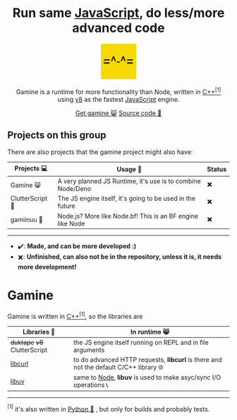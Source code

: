 <h1 align=center>Run same <a href=https://en.wikipedia.org/wiki/JavaScript>JavaScript</a>, do less/more advanced code</h1>
<p align=center><a href=https://gamineproject.github.io><img src=https://raw.githubusercontent.com/gamineproject/.github/main/favicon.png /></a></p>

<p align=center>Gamine is a runtime for more functionality than Node, written in <a href=https://en.wikipedia.org/wiki/C++>C++</a><a href="#langnote"><sup>[1]</sup></a> using <a href=https://en.wikipedia.org/wiki/V8_(JavaScript_engine)>v8</a> as the fastest <a href=https://en.wikipedia.org/wiki/JavaScript>JavaScript</a> engine.</p>
<p align=center>
        <a href=https://github.com/gamineproject/gamine/releases>Get gamine 😸</a> <a href=https://github.com/gamineproject/gamine>Source code 📂</a>
</p>

## Projects on this group
There are also projects that the gamine project might also have:
<!--------------------------------------------------------------------------------------------------->
|            Projects 💻     |                          Usage 📃                           | Status |
| -------------------------- | ------------------------------------------------------------ | ------ |
|          Gamine 😸        | A very planned JS Runtime, it's use is to combine Node/Deno  |   ✖️   |
|       ClutterScript 📝    | The JS engine itself, it's going to be used in the future    |   ✖️   |
|        gamiinuu 🧠        | Node.js? More like Node.bf! This is an BF engine like Node   |   ✖️   |
<!--------------------------------------------------------------------------------------------------->
---
* ✔️: **Made, and can be more developed :)**
* ✖️: **Unfinished, can also not be in the repository, unless it is, it needs more development!**

# Gamine
Gamine is written in <a href=https://en.wikipedia.org/wiki/C++>C++</a><a href="#langnote"><sup>[1]</sup></a>, so the libraries are
<!--------------------------------------------------------------------------------------------------------------------------------------------------------------------------------->
|            Libraries 🚀                                |                                                               In runtime 😸                                            |
| ------------------------------------------------------- | ---------------------------------------------------------------------------------------------------------------------- |
|          ~~duktape~~ ~~v8~~ ClutterScript               |                                  the JS engine itself running on REPL and in file arguments                            |
| [libcurl](https://en.wikipedia.org/wiki/CURL#libcurl)  |                 to do advanced HTTP requests, **libcurl** is there and not the default C/C++ library 🌐                |
|     [libuv](https://en.wikipedia.org/wiki/Libuv)       |           same to [Node](https://en.wikipedia.org/wiki/Node.js), **libuv** is used to make asyc/sync I/O operations 📞 |
<!--------------------------------------------------------------------------------------------------------------------------------------------------------------------------------->

---
<a title=langnote><sup>[1]</sup></a> it's also written in <a href=https://en.wikipedia.org/wiki/Python>Python 🐍</a> , but only for builds and probably tests.
